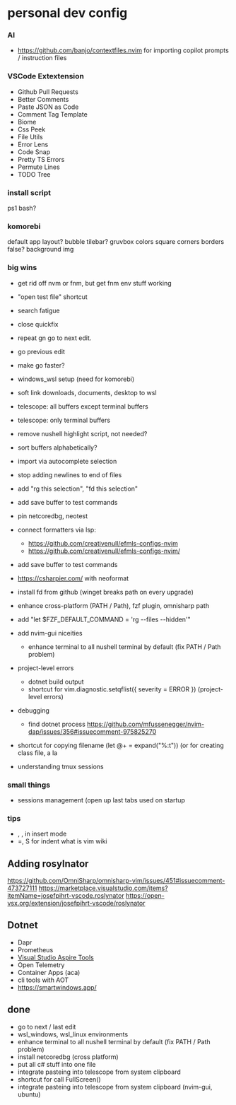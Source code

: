# personal dev config

### AI

- https://github.com/banjo/contextfiles.nvim for importing copilot prompts / instruction files

### VSCode Extextension
- Github Pull Requests
- Better Comments
- Paste JSON as Code
- Comment Tag Template
- Biome
- Css Peek
- File Utils
- Error Lens
- Code Snap
- Pretty TS Errors
- Permute Lines
- TODO Tree

### install script
ps1
bash?

### komorebi
default app layout?
bubble tilebar?
gruvbox colors
square corners
borders false?
background img

### big wins
- get rid off nvm or fnm, but get fnm env stuff working
- "open test file" shortcut
- search fatigue
- close quickfix
- repeat <leader>gn go to next edit.
- go previous edit
- make go faster?
- windows_wsl setup (need for komorebi)
- soft link downloads, documents, desktop to wsl
- telescope: all buffers except terminal buffers
- telescope: only terminal buffers
- remove nushell highlight script, not needed?
- sort buffers alphabetically?
- import via autocomplete selection
- stop adding newlines to end of files
- add "rg this selection", "fd this selection"
- add save buffer to test commands
- pin netcoredbg, neotest
- connect formatters via lsp: 
    - https://github.com/creativenull/efmls-configs-nvim
    - https://github.com/creativenull/efmls-configs-nvim/
- add save buffer to test commands
- https://csharpier.com/ with neoformat
- install fd from github (winget breaks path on every upgrade)
- enhance cross-platform (PATH / Path), fzf plugin, omnisharp path
- add "let $FZF_DEFAULT_COMMAND = 'rg --files --hidden'"
- add nvim-gui niceities
    - enhance terminal to all nushell terminal by default (fix PATH / Path problem)
- project-level errors
    - dotnet build output
    - shortcut for vim.diagnostic.setqflist({ severity = ERROR }) (project-level errors)

- debugging
    - find dotnet process https://github.com/mfussenegger/nvim-dap/issues/356#issuecomment-975825270

- shortcut for copying filename (let @+ = expand("%:t")) (or for creating class file, a la
- understanding tmux sessions

### small things
- sessions management (open up last tabs used on startup

### tips
- <C-o>, <c-w>, <c-h> in insert mode
- =, S for indent
what is vim wiki

## Adding rosylnator
https://github.com/OmniSharp/omnisharp-vim/issues/451#issuecomment-473727111
https://marketplace.visualstudio.com/items?itemName=josefpihrt-vscode.roslynator
https://open-vsx.org/extension/josefpihrt-vscode/roslynator

## Dotnet 

- Dapr
- Prometheus
- [Visual Studio Aspire Tools](https://learn.microsoft.com/en-us/dotnet/aspire/setup-tooling?tabs=visual-studio#visual-studio-tooling)
- Open Telemetry
- Container Apps (aca)
- cli tools with AOT
- https://smartwindows.app/



## done
- go to next / last edit
- wsl_windows, wsl_linux environments
- enhance terminal to all nushell terminal by default (fix PATH / Path problem)
- install netcoredbg (cross platform)
- put all c# stuff into one file
- integrate pasteing into telescope from system clipboard
- shortcut for call FullScreen()
- integrate pasteing into telescope from system clipboard (nvim-gui, ubuntu)
